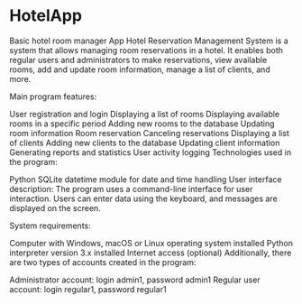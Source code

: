 # HotelApp
Basic hotel room manager App
Hotel Reservation Management System is a system that allows managing room reservations in a hotel.
It enables both regular users and administrators to make reservations, view available rooms, add and update room 
information, manage a list of clients, and more.

Main program features:

User registration and login
Displaying a list of rooms
Displaying available rooms in a specific period
Adding new rooms to the database
Updating room information
Room reservation
Canceling reservations
Displaying a list of clients
Adding new clients to the database
Updating client information
Generating reports and statistics
User activity logging
Technologies used in the program:

Python
SQLite
datetime module for date and time handling
User interface description:
The program uses a command-line interface for user interaction. Users can enter data using
the keyboard, and messages are displayed on the screen.

System requirements:

Computer with Windows, macOS or Linux operating system installed
Python interpreter version 3.x installed
Internet access (optional)
Additionally, there are two types of accounts created in the program:

Administrator account: login admin1, password admin1
Regular user account: login regular1, password regular1
